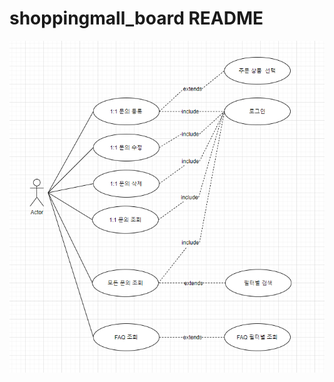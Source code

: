 # shoppingmall_board README
![shoppingmall_board_usecasediagram](./Readme_img/shoppingmall_board_usecasediagram.png)
